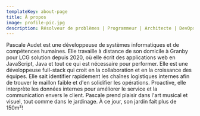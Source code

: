 ```yaml
---
templateKey: about-page
title: À propos
image: profile-pic.jpg
description: Résolveur de problèmes | Programmeur | Architecte | DevOps | Analyste | Assurance qualité | Chef de projet | Chef tribal
---
```


Pascale Audet est une développeuse de systèmes informatiques et de compétences humaines.
Elle travaille à distance de son domicile à Granby pour LCG solution depuis 2020, où elle écrit des applications web en JavaScript, Java et tout ce qui est nécessaire pour performer.
Elle est une développeuse full-stack qui croit en la collaboration et en la croissance des équipes.
Elle sait identifier rapidement les chaînes logistiques internes afin de trouver le maillon faible et d'en solidifier les opérations.
Proactive, elle interprète les données internes pour améliorer le service et la communication envers le client.
Pascale prend plaisir dans l'art musical et visuel, tout comme dans le jardinage.
À ce jour, son jardin fait plus de 150m²!
